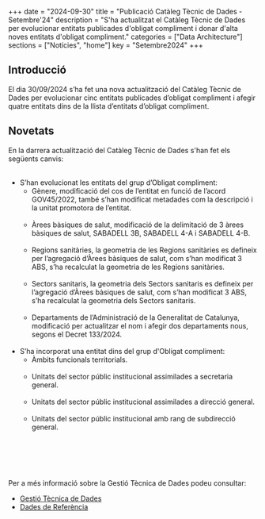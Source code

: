 +++
date        = "2024-09-30"
title       = "Publicació Catàleg Tècnic de Dades - Setembre'24"
description = "S'ha actualitzat el Catàleg Tècnic de Dades per evolucionar entitats publicades d'obligat compliment i donar d'alta noves entitats d'obligat compliment."
categories  = ["Data Architecture"]
sections    = ["Notícies", "home"]
key = "Setembre2024"
+++

## Introducció

El dia 30/09/2024 s’ha fet una nova actualització del Catàleg Tècnic de Dades per evolucionar cinc entitats publicades d’obligat compliment i afegir quatre entitats dins de la llista d’entitats d’obligat compliment.
 
## Novetats

En la darrera actualització del Catàleg Tècnic de Dades s'han fet els següents canvis:<br><br>

<ul>
<li>S’han evolucionat les entitats del grup d’Obligat compliment:<br>
    

<ul>
	<li>Gènere, modificació del cos de l’entitat en funció de l’acord GOV45/2022, també s’han modificat metadades com la descripció i la unitat promotora de l’entitat.</li><br>
	<li>Àrees bàsiques de salut, modificació de la delimitació de 3 àrees bàsiques de salut, SABADELL 3B, SABADELL 4-A i SABADELL 4-B.</li><br>
	<li>Regions sanitàries, la geometria de les Regions sanitàries es defineix per l’agregació d’Àrees bàsiques de salut, com s’han modificat 3 ABS, s’ha recalculat la geometria de les Regions sanitàries.</li><br>
	<li>Sectors sanitaris, la geometria dels Sectors sanitaris es defineix per l’agregació d’Àrees bàsiques de salut, com s’han modificat 3 ABS, s’ha recalculat la geometria dels Sectors sanitaris.</li><br>
	<li>Departaments de l’Administració de la Generalitat de Catalunya, modificació per actualitzar el nom i afegir dos departaments nous, segons el Decret 133/2024.</li><br>
</ul>
</li>

<li>S’ha incorporat una entitat dins del grup d'Obligat compliment:<br>
<ul>
	<li>Àmbits funcionals territorials.</li><br>
	<li>Unitats del sector públic institucional assimilades a secretaria general.</li><br>
	<li>Unitats del sector públic institucional assimilades a direcció general.</li><br>
	<li>Unitats del sector públic institucional amb rang de subdirecció general.</li><br>
</li>
</ul>	
</ul>	
<br><br><br>

Per a més informació sobre la Gestió Tècnica de Dades podeu consultar:

* [Gestió Tècnica de Dades](https://canigo.ctti.gencat.cat/plataformes/dadesref/gestiodades/)
* [Dades de Referència](https://canigo.ctti.gencat.cat/plataformes/dadesref/dadesref/)

